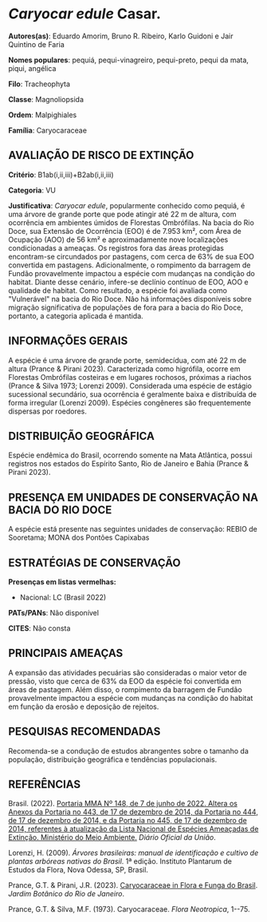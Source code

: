 # *Caryocar edule* Casar.

**Autores(as)**: Eduardo Amorim, Bruno R. Ribeiro, Karlo Guidoni e Jair Quintino de Faria

**Nomes populares**: pequiá, pequi-vinagreiro, pequi-preto, pequi da mata, piqui, angélica

**Filo**: Tracheophyta

**Classe**: Magnoliopsida

**Ordem**: Malpighiales

**Família**: Caryocaraceae

## AVALIAÇÃO DE RISCO DE EXTINÇÃO

**Critério**: B1ab(i,ii,iii)+B2ab(i,ii,iii)

**Categoria**: VU

**Justificativa**: *Caryocar edule*, popularmente conhecido como pequiá, é uma árvore de grande porte que pode atingir até 22 m de altura, com ocorrência em ambientes úmidos de Florestas Ombrófilas. Na bacia do Rio Doce, sua Extensão de Ocorrência (EOO) é de 7.953 km², com Área de Ocupação (AOO) de 56 km² e aproximadamente nove localizações condicionadas a ameaças. Os registros fora das áreas protegidas encontram-se circundados por pastagens, com cerca de 63% de sua EOO convertida em pastagens. Adicionalmente, o rompimento da barragem de Fundão provavelmente impactou a espécie com mudanças na condição do habitat. Diante desse cenário, infere-se declínio contínuo de EOO, AOO e qualidade de habitat. Como resultado, a espécie foi avaliada como "Vulnerável" na bacia do Rio Doce. Não há informações disponíveis sobre migração significativa de populações de fora para a bacia do Rio Doce, portanto, a categoria aplicada é mantida.

## INFORMAÇÕES GERAIS

A espécie é uma árvore de grande porte, semidecídua, com até 22 m de altura (Prance & Pirani 2023). Caracterizada como higrófila, ocorre em Florestas Ombrófilas costeiras e em lugares rochosos, próximas a riachos (Prance & Silva 1973; Lorenzi 2009). Considerada uma espécie de estágio sucessional secundário, sua ocorrência é geralmente baixa e distribuída de forma irregular (Lorenzi 2009). Espécies congêneres são frequentemente dispersas por roedores.

## DISTRIBUIÇÃO GEOGRÁFICA

Espécie endêmica do Brasil, ocorrendo somente na Mata Atlântica, possui registros nos estados do Espírito Santo, Rio de Janeiro e Bahia (Prance & Pirani 2023).

## PRESENÇA EM UNIDADES DE CONSERVAÇÃO NA BACIA DO RIO DOCE

A espécie está presente nas seguintes unidades de conservação: REBIO de Sooretama; MONA dos Pontões Capixabas

## ESTRATÉGIAS DE CONSERVAÇÃO

**Presenças em listas vermelhas:**

-   Nacional: LC (Brasil 2022)

**PATs/PANs**: Não disponível

**CITES**: Não consta

## PRINCIPAIS AMEAÇAS

A expansão das atividades pecuárias são consideradas o maior vetor de pressão, visto que cerca de 63% da EOO da espécie foi convertida em áreas de pastagem. Além disso, o rompimento da barragem de Fundão provavelmente impactou a espécie com mudanças na condição do habitat em função da erosão e deposição de rejeitos.

## PESQUISAS RECOMENDADAS

Recomenda-se a condução de estudos abrangentes sobre o tamanho da população, distribuição geográfica e tendências populacionais.

## REFERÊNCIAS

Brasil. (2022). [Portaria MMA Nº 148, de 7 de junho de 2022. Altera os Anexos da Portaria no 443, de 17 de dezembro de 2014, da Portaria no 444, de 17 de dezembro de 2014, e da Portaria no 445, de 17 de dezembro de 2014, referentes à atualização da Lista Nacional de Espécies Ameaçadas de Extinção. Ministério do Meio Ambiente.](https://in.gov.br/en/web/dou/-/portaria-mma-n-148-de-7-de-junho-de-2022-406272733) *Diário Oficial da União*.

Lorenzi, H. (2009). *Árvores brasileiras: manual de identificação e cultivo de plantas arbóreas nativas do Brasil*. 1ª edição. Instituto Plantarum de Estudos da Flora, Nova Odessa, SP, Brasil.

Prance, G.T. & Pirani, J.R. (2023). [Caryocaraceae in Flora e Funga do Brasil](<https://floradobrasil.jbrj.gov.br/FB6689>). *Jardim Botânico do Rio de Janeiro*.

Prance, G.T. & Silva, M.F. (1973). Caryocaraceae. *Flora Neotropica*, 1--75.
